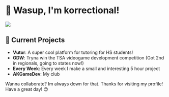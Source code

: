 # 👋 Wasup, I'm korrectional!
![](https://komarev.com/ghpvc/?username=korrectional)
## 🔭 Current Projects

- **Vutor**: A super cool platform for tutoring for HS students!
- **GDW**: Tryna win the TSA videogame development competition (Got 2nd in regionals, going to states now!)
- **Every Week**: Every week I make a small and interesting 5 hour project
- **AKGameDev**: My club

Wanna collaborate? Im always down for that.
Thanks for visiting my profile! Have a great day! 😊

<!---
korrectional/korrectional is a ✨ special ✨ repository because its `README.md` (this file) appears on your GitHub profile.
You can click the Preview link to take a look at your changes.
--->

